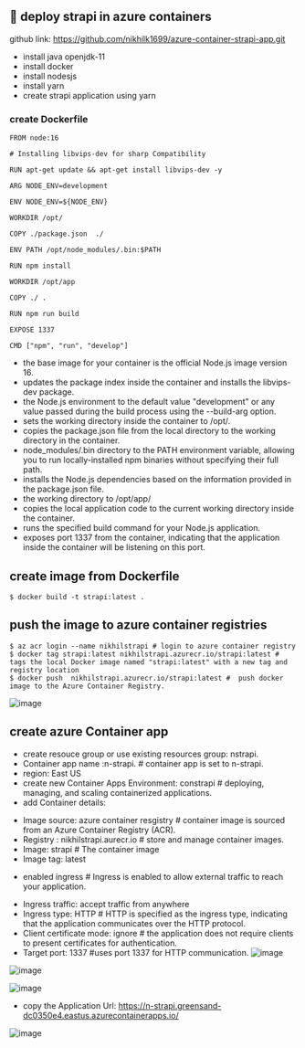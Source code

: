 ## 🚀 deploy strapi in azure containers

github link: https://github.com/nikhilk1699/azure-container-strapi-app.git

- install java openjdk-11
- install docker
- install nodesjs
- install yarn
-  create strapi application using yarn 

### create Dockerfile
```
FROM node:16

# Installing libvips-dev for sharp Compatibility

RUN apt-get update && apt-get install libvips-dev -y

ARG NODE_ENV=development

ENV NODE_ENV=${NODE_ENV}

WORKDIR /opt/

COPY ./package.json  ./

ENV PATH /opt/node_modules/.bin:$PATH

RUN npm install

WORKDIR /opt/app

COPY ./ .

RUN npm run build

EXPOSE 1337

CMD ["npm", "run", "develop"]
```
- the base image for your container is the official Node.js image version 16.
- updates the package index inside the container and installs the libvips-dev package.
- the Node.js environment to the default value "development" or any value passed during the build process using the --build-arg option.
- sets the working directory inside the container to /opt/.
- copies the package.json file from the local directory to the working directory in the container.
- node_modules/.bin directory to the PATH environment variable, allowing you to run locally-installed npm binaries without specifying their full path.
- installs the Node.js dependencies based on the information provided in the package.json file.
- the working directory to /opt/app/
- copies the local application code to the current working directory inside the container.
- runs the specified build command for your Node.js application.
- exposes port 1337 from the container, indicating that the application inside the container will be listening on this port.

## create image from Dockerfile
```
$ docker build -t strapi:latest .
````
## push the image to azure container registries
```
$ az acr login --name nikhilstrapi # login to azure container registry
$ docker tag strapi:latest nikhilstrapi.azurecr.io/strapi:latest # tags the local Docker image named "strapi:latest" with a new tag and registry location
$ docker push  nikhilstrapi.azurecr.io/strapi:latest #  push docker image to the Azure Container Registry.
```
![image](https://github.com/nikhilk1699/azure-container-strapi-app/assets/109533285/68658bc5-34ca-426f-a4e4-9ad982d312f6)

## create azure Container app
- create resouce group or use existing resources group: nstrapi.  
- Container app name :n-strapi. # container app is set to n-strapi.
- region: East US
- create new Container Apps Environment: constrapi # deploying, managing, and scaling containerized applications.
- add Container details:
* Image source: azure container resgistry # container image is sourced from an Azure Container Registry (ACR).
* Registry : nikhilstrapi.aurecr.io # store and manage container images.
* Image: strapi # The container image
* Image tag: latest
- enabled ingress # Ingress is enabled to allow external traffic to reach your application.
* Ingress traffic: accept traffic from anywhere
* Ingress type: HTTP # HTTP is specified as the ingress type, indicating that the application communicates over the HTTP protocol.
* Client certificate mode: ignore # the application does not require clients to present certificates for authentication.
* Target port: 1337 #uses port 1337 for HTTP communication.
![image](https://github.com/nikhilk1699/azure-container-strapi-app/assets/109533285/bf52f339-9423-4e94-9a79-13afdc422037)

![image](https://github.com/nikhilk1699/azure-container-strapi-app/assets/109533285/b4977586-dc2e-468b-b1a0-d475ce53828f)

![image](https://github.com/nikhilk1699/azure-container-strapi-app/assets/109533285/cc590a58-cc52-4c3b-a68e-f39c2e03f6b5)

- copy the Application Url: https://n-strapi.greensand-dc0350e4.eastus.azurecontainerapps.io/

![image](https://github.com/nikhilk1699/azure-container-strapi-app/assets/109533285/de98cc5a-c713-49cc-8141-c90a262bac6b)

  






